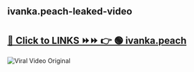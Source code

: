 
 ## ivanka.peach-leaked-video 

# <h2><a href="https://clipsfans.com/ivanka.peach&ref=git">🔗 Click to LINKS ⏩⏩ 👉 🟢 ivanka.peach </a></h2>

<a href="https://clipsfans.com/ivanka.peach&ref=git" rel="nofollow" data-target="animated-image.originalLink"><img src="https://i.ibb.co.com/xMMVF88/686577567.gif" alt="Viral Video Original" style="max-width: 100%; display: inline-block;" data-target="animated-image.originalImage"></a>
